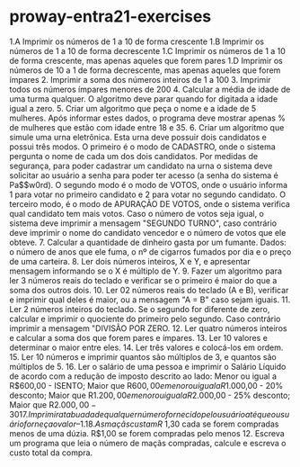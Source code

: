 # proway-entra21-exercises

1.A Imprimir os números de 1 a 10 de forma crescente
1.B Imprimir os números de 1 a 10 de forma decrescente
1.C Imprimir os números de 1 a 10 de forma crescente, mas apenas aqueles que forem pares
1.D Imprimir os números de 10 a 1 de forma decrescente, mas apenas aqueles que forem ímpares
2. Imprimir a soma dos números inteiros de 1 a 100
3. Imprimir todos os números ímpares menores de 200
4. Calcular a média de idade de uma turma qualquer. O algoritmo deve parar  quando for digitada a idade igual a zero.
5. Criar um algoritmo que peça o nome e a idade de 5 mulheres. Após informar estes dados, o programa deve mostrar apenas % de mulheres que estão com idade entre 18 e 35.
6. Criar um algoritmo que simule uma urna eletrônica. Esta urna deve possuir dois candidatos e possui três modos. O primeiro é o modo de CADASTRO, onde o sistema pergunta o nome de cada um dos dois candidatos. Por medidas de segurança, para poder cadastrar um candidato na urna o sistema deve solicitar ao usuário a senha para poder ter acesso (a senha do sistema é Pa$$w0rd). O segundo modo é o modo de VOTOS, onde o usuário informa 1 para votar no primeiro candidato e 2 para votar no segundo candidato. O terceiro modo, é o modo de APURAÇÃO DE VOTOS, onde o sistema verifica qual candidato tem mais votos. Caso o número de votos seja igual, o sistema deve imprimir a mensagem "SEGUNDO TURNO", caso contrário deve imprimir o nome do candidato vencedor e o número de votos que ele obteve.
7. Calcular a quantidade de dinheiro gasta por um fumante. Dados: o número de anos que ele fuma, o nº de cigarros fumados por dia e o preço de uma carteira.
8. Ler dois números inteiros, X e Y, e apresentar mensagem informando se o X é múltiplo de Y. 
9. Fazer um algoritmo para ler 3 números reais do teclado e verificar se o primeiro é maior do que a soma dos outros dois.
10. Ler 02 números reais do teclado (A e B), verificar e imprimir qual deles é maior, ou a mensagem "A = B" caso sejam iguais.
11. Ler 2 números inteiros do teclado. Se o segundo for diferente de zero, calcular e imprimir o quociente do primeiro pelo segundo. Caso contrário imprimir a mensagem "DIVISÃO POR ZERO.
12. Ler quatro números inteiros e calcular a soma dos que forem pares e ímpares.
13. Ler 10 valores e determinar o maior entre eles.
14. Ler três valores e colocá-los em ordem.
15. Ler 10 números e imprimir quantos são múltiplos de 3, e quantos são múltiplos de 5.
16. Ler o salário de uma pessoa e imprimir o Salário Líquido de acordo com a redução de imposto descrito ao lado: Menor ou igual a R$600,00 - ISENTO; Maior que R$600,00 e menor ou igual a R$1.000,00 - 20% desconto; Maior que R$1.200,00 e menor ou igual a R$2.000,00 - 25% desconto; Maior que R$2.000,00 - 30% desconto.
17. Imprimir a tabuada de qualquer número fornecido pelo usuário até que o usuário forneça o valor –1.
18. As maçãs custam R$ 1,30 cada se forem compradas menos de uma dúzia. R$1,00 se forem compradas pelo menos 12. Escreva um programa que leia o número de maçãs compradas, calcule e escreva o custo total da compra.
